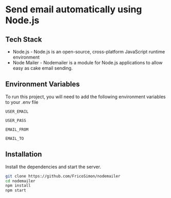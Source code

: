 # Send email automatically using Node.js

## Tech Stack
- Node.js - Node.js is an open-source, cross-platform JavaScript runtime environment
- Node Mailer - Nodemailer is a module for Node.js applications to allow easy as cake email sending.

## Environment Variables

To run this project, you will need to add the following environment variables to your .env file

`USER_EMAIL`

`USER_PASS`

`EMAIL_FROM`

`EMAIL_TO`

## Installation
Install the dependencies and start the server.

```sh
git clone https://github.com/FricoSimon/nodemailer
cd nodemailer
npm install
npm start
```

